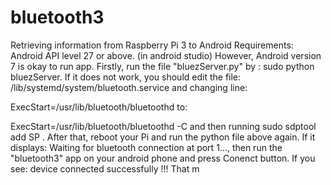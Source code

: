 # bluetooth3
Retrieving information from Raspberry Pi 3 to Android
Requirements:
Android API level 27 or above. (in android studio)
However, Android version 7 is okay to run app.
Firstly, run the file "bluezServer.py" by : sudo python bluezServer.
If it does not work, you should edit the file: /lib/systemd/system/bluetooth.service and changing line:

ExecStart=/usr/lib/bluetooth/bluetoothd
to:

ExecStart=/usr/lib/bluetooth/bluetoothd -C
and then running sudo sdptool add SP .
After that, reboot your Pi and run the python file above again.
If it displays: Waiting for bluetooth connection at port 1..., then run the "bluetooth3" app on your android phone and
press Conenct button. If you see: device connected successfully !!! That m


